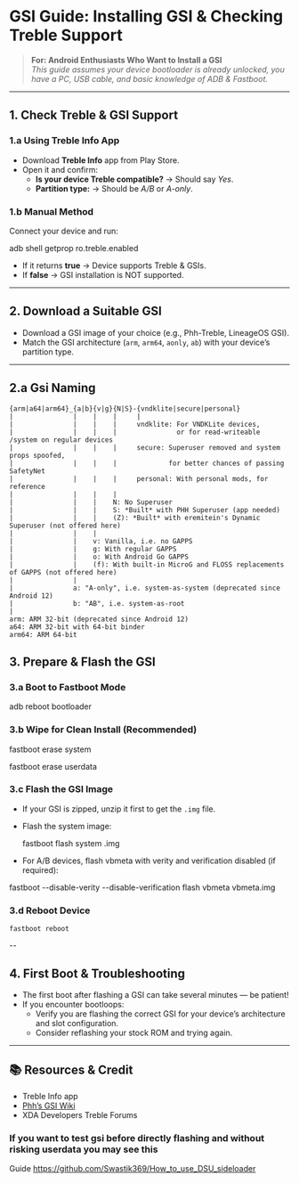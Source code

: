 # GSI Guide: Installing GSI & Checking Treble Support 

> **For: Android Enthusiasts Who Want to Install a GSI**  
> _This guide assumes your device bootloader is already unlocked, you have a PC, USB cable, and basic knowledge of ADB & Fastboot._

---

## 1. Check Treble & GSI Support

### 1.a Using Treble Info App  
- Download **Treble Info** app from Play Store.  
- Open it and confirm:  
  - **Is your device Treble compatible?** → Should say _Yes_.  
  - **Partition type:** → Should be _A/B_ or _A-only_.

### 1.b Manual Method  
Connect your device and run:

adb shell getprop ro.treble.enabled

- If it returns **true** → Device supports Treble & GSIs.  
- If **false** → GSI installation is NOT supported.

---

## 2. Download a Suitable GSI

- Download a GSI image of your choice (e.g., Phh-Treble, LineageOS GSI).  
- Match the GSI architecture (`arm`, `arm64`, `aonly`, `ab`) with your device’s partition type.

---
## 2.a Gsi Naming 

```
{arm|a64|arm64}_{a|b}{v|g}{N|S}-{vndklite|secure|personal}
|               |    |    |     |
|               |    |    |     vndklite: For VNDKLite devices,
|               |    |    |               or for read-writeable /system on regular devices
|               |    |    |     secure: Superuser removed and system props spoofed,
|               |    |    |             for better chances of passing SafetyNet
|               |    |    |     personal: With personal mods, for reference
|               |    |    |
|               |    |    N: No Superuser
|               |    |    S: *Built* with PHH Superuser (app needed)
|               |    |    (Z): *Built* with eremitein's Dynamic Superuser (not offered here)
|               |    |
|               |    v: Vanilla, i.e. no GAPPS
|               |    g: With regular GAPPS
|               |    o: With Android Go GAPPS
|               |    (f): With built-in MicroG and FLOSS replacements of GAPPS (not offered here)
|               |
|               a: "A-only", i.e. system-as-system (deprecated since Android 12)
|               b: "AB", i.e. system-as-root
|
arm: ARM 32-bit (deprecated since Android 12)
a64: ARM 32-bit with 64-bit binder
arm64: ARM 64-bit
```



## 3.  Prepare & Flash the GSI

### 3.a Boot to Fastboot Mode

adb reboot bootloader


### 3.b Wipe for Clean Install (Recommended)


fastboot erase system

fastboot erase userdata


### 3.c Flash the GSI Image

- If your GSI is zipped, unzip it first to get the `.img` file.  
- Flash the system image:


  fastboot flash system <gsi-image-name>.img



- For A/B devices, flash vbmeta with verity and verification disabled (if required):

fastboot --disable-verity --disable-verification flash vbmeta vbmeta.img 


### 3.d Reboot Device
```
fastboot reboot
```
--

## 4.  First Boot & Troubleshooting

- The first boot after flashing a GSI can take several minutes — be patient!  
- If you encounter bootloops:  
  - Verify you are flashing the correct GSI for your device’s architecture and slot configuration.  
  - Consider reflashing your stock ROM and trying again.

---

## 📚 Resources & Credit

- Treble Info app  
- [Phh’s GSI Wiki](https://github.com/phhusson/treble_experimentations/wiki)  
- XDA Developers Treble Forums


### If you want to test gsi before directly flashing and without risking userdata you may see this 
 Guide https://github.com/Swastik369/How_to_use_DSU_sideloader
  
